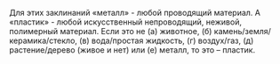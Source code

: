Для этих заклинаний «металл» - любой проводящий материал. А «пластик» - любой
искусственный непроводящий, неживой, полимерный материал. Если это не (а) животное, (б) камень/земля/керамика/стекло, (в) вода/простая жидкость, (г) воздух/газ, (д) растение/дерево (живое и нет) или (е) металл, то это – пластик.